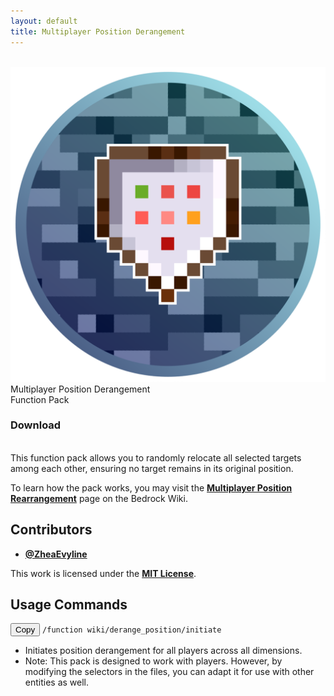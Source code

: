 ```yaml
---
layout: default
title: Multiplayer Position Derangement
---
```


<br>

<div class="banner" data-year="2022">
        <div class="banner-inner">
            <img class="banner-logo" src="/assets/images/logo.png">
            <div class="banner-front">
                <span class="banner-game-title">Multiplayer Position Derangement</span>
                <div class="tags">
                    <span class="tag">Function Pack</span>
                </div>
                <div class="card">
                    <h3 class="card-button-title">Download</h3>
                    <a href="https://github.com/BedrockCommands/developer-packs/releases/download/mpd/Multiplayer_Position_Derangement.FP.mcpack" 
                    class="stretched-link" 
                    target="_blank" 
                    rel="noopener noreferrer">
                    </a>
                </div>
            </div>
        </div>
    </div>
<br>
This function pack allows you to randomly relocate all selected targets among each other, ensuring no target remains in its original position.

To learn how the pack works, you may visit the **[Multiplayer Position Rearrangement](https://wiki.bedrock.dev/commands/rearrange-positions)** page on the Bedrock Wiki.

## Contributors

- **[@ZheaEvyline](https://github.com/zheaEvyline/)**

This work is licensed under the **[MIT License](https://opensource.org/license/mit)**.

## Usage Commands

<div class="command-card">
  <div class="command-box">
    <button class="copy-button" onclick="copyCommand(this)">Copy</button>
    <code class="no-wrap">/function wiki/derange_position/initiate</code>
  </div>
  <ul>
    <li>Initiates position derangement for all players across all dimensions.</li> 
    <li>Note: This pack is designed to work with players. However, by modifying the selectors in the files, you can adapt it for use with other entities as well.</li>
  </ul>
</div>